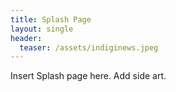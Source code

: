 ```yaml
---
title: Splash Page
layout: single
header:
  teaser: /assets/indiginews.jpeg
---
```


Insert Splash page here. Add side art.